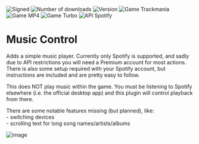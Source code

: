 ![Signed](https://img.shields.io/badge/Signed-Yes-00AA00)
![Number of downloads](https://img.shields.io/badge/dynamic/json?query=downloads&url=https%3A%2F%2Fopenplanet.dev%2Fapi%2Fplugin%2F461&label=Downloads&color=purple)
![Version](https://img.shields.io/badge/dynamic/json?query=version&url=https%3A%2F%2Fopenplanet.dev%2Fapi%2Fplugin%2F461&label=Version&color=red)
![Game Trackmania](https://img.shields.io/badge/Game-Trackmania-blue)
![Game MP4](https://img.shields.io/badge/Game-Maniaplanet_4-blue)
![Game Turbo](https://img.shields.io/badge/Game-Turbo-blue)
![API Spotify](https://img.shields.io/badge/API-Spotify-1ED760)
# Music Control

Adds a simple music player. Currently only Spotify is supported, and sadly due to API restrictions you will need a Premium account for most actions. There is also some setup required with your Spotify account, but instructions are included and are pretty easy to follow.

This does NOT play music within the game. You must be listening to Spotify elsewhere (i.e. the official desktop app) and this plugin will control playback from there.

There are some notable features missing (but planned), like:\
    - switching devices\
    - scrolling text for long song names/artists/albums

![image](/images/music-control.png)
